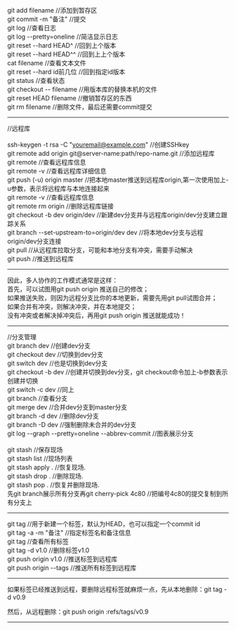 git add filename    //添加到暂存区<br>
git commit -m "备注"    //提交<br>
git log     //查看日志<br>
git log --pretty=oneline    //简洁显示日志<br>
git reset --hard HEAD^      //回到上个版本<br>
git reset --hard HEAD^^     //回到上上个版本<br>
cat filename    //查看文本文件<br>
git reset --hard id前几位   //回到指定id版本<br>
git status      //查看状态<br>
git checkout -- filename    //用版本库的替换本机的文件<br>
git reset HEAD filename     //撤销暂存区的东西<br>
git rm filename     //删除文件，最后还需要commit提交<br>

-------------------------------------------------------------------------

//远程库<br>
<br>
ssh-keygen -t rsa -C "youremail@example.com"    //创建SSHkey<br>
git remote add origin git@server-name:path/repo-name.git   //添加远程库<br>
git remote //查看远程库信息<br>
git remote -v   //查看远程库详细信息<br>
git push (-u) origin master    //把本地master推送到远程库origin,第一次使用加上-u参数，表示将远程库与本地连接起来<br>
git remote -v   //查看远程库信息<br>
git remote rm origin    //删除远程库链接<br>
git checkout -b dev origin/dev  //新建dev分支并与远程库origin/dev分支建立跟踪关系<br>
git branch --set-upstream-to=origin/dev dev     //将本地dev分支与远程origin/dev分支连接<br>
git pull    //从远程库拉取分支，可能和本地分支有冲突，需要手动解决<br>
git push    //推送到远程库<br>

-------------------------------------------------------------------------
因此，多人协作的工作模式通常是这样：<br>
首先，可以试图用git push origin <branch-name>推送自己的修改；<br>
如果推送失败，则因为远程分支比你的本地更新，需要先用git pull试图合并；<br>
如果合并有冲突，则解决冲突，并在本地提交；<br>
没有冲突或者解决掉冲突后，再用git push origin <branch-name>推送就能成功！<br>

-------------------------------------------------------------------------

//分支管理<br>
git branch dev     //创建dev分支<br>
git checkout dev        //切换到dev分支<br>
git switch dev          //也是切换到dev分支<br>
git checkout -b dev     //创建并切换到dev分支，git checkout命令加上-b参数表示创建并切换<br>
git switch -c dev       //同上<br>
git branch      //查看分支<br>
git merge dev   //合并dev分支到master分支<br>
git branch -d dev   //删除dev分支<br>
git branch -D dev   //强制删除未合并的dev分支<br>
git log --graph --pretty=oneline --abbrev-commit    //图表展示分支<br>
<br>
git stash   //保存现场<br>
git stash list      //现场列表<br>
git stash apply .  //恢复现场.<br>
git stash drop .   //删除现场.<br>
git stash pop .    //恢复并删除现场.<br>
先git branch展示所有分支再git cherry-pick 4c80    //把编号4c80的提交复制到所有分支上<br>

-------------------------------------------------------------------------

git tag <tagname>   //用于新建一个标签，默认为HEAD，也可以指定一个commit id<br>
git tag -a <tagname> -m "备注"      //指定标签名和备注信息<br>
git tag     //查看所有标签<br>
git tag -d v1.0     //删除标签v1.0<br>
git push origin v1.0   //推送标签到远程库<br>
git push origin --tags  //推送所有标签到远程库  <br>

------------
如果标签已经推送到远程，要删除远程标签就麻烦一点，先从本地删除：git tag -d v0.9<br>

然后，从远程删除：git push origin :refs/tags/v0.9<br>

------------